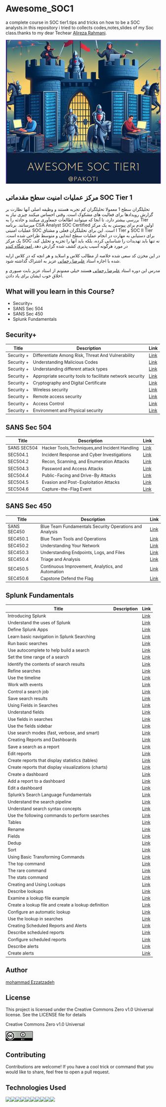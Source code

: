 

# Awesome_SOC1
a complete course in SOC tier1.tips and tricks on how to be a SOC analysts.in this repository i tried to collects codes,notes,slides of my Soc class.thanks to my dear Techear  <a href="https://www.linkedin.com/in/alireza-rahmani-83587482/">Alireza Rahmani</a>.


<p align="center">
  <img src="https://github.com/pakoti/Awesome_SOC1/blob/main/logo.PNG" alt="mikrotik hero logo created by microsoft ai DALL-E">
</p>


## مرکز عملیات امنیت سطح مقدماتی SOC Tier 1
تحلیلگران سطح 1 معمولا تحلیلگران کم تجربه هستند و وظیفه اصلی آنها نظارت بر گزارش رویدادها برای فعالیت های مشکوک است. وقتی احساس میکنند چیزی نیاز به بررسی بیشتر دارد، تا آنجا که میتوانند اطالعات جمعآوری میکنند و حادثه را به Tier میرسانند. برنامه CSA Analyst SOC Certified اولین قدم برای پیوستن به یک مرکز عملیات امنیتی SOC است. این برای تحلیلگران فعلی و مشتاق I Tier و SOC II Tier برای دستیابی به مهارت در انجام عملیات سطح ابتدایی و متوسط طراحی شده است. یک مرکز SOC نه تنها باید تهدیدات را شناسایی کرده، بلکه باید آنها را تجزیه و تحلیل کند، در مورد هرگونه آسیب پذیری کشف شده گزارش دهد.<a href="https://cando.ac/course/soc-tier-1/"> اموزشگاه کندو</a> 
<p>در این مخزن کد سعی شده خلاصه از مطالب کلاس و اسلاید و هر انچه که در کلاس ارایه شده با اجازه استاد <a href="https://www.linkedin.com/in/alireza-rahmani-83587482/">علیرضا رحمانی</a> عزیز به اشتراک گذاشته شود.</p>
<p>مدرس این دوره استاد <a href="https://www.linkedin.com/in/alireza-rahmani-83587482/">علیرضا رحمانی</a>
 هستند خیلی ممنونم از استاد عزیز بابت صبوری و اخلاق خوب ایشان برای یاد دادن.</p>


## What will you learn in this Course?

<ul>
<li>Security+</li>
<li>SANS Sec 504</li>
<li>SANS Sec 450</li>
<li>Splunk Fundamentals</li>
</ul>

## Security+
|Title|Description|Link|
| --- | --- |---|
|Security +|Differentiate Among Risk, Threat And Vulnerability |<a href="https://github.com/pakoti/Awesome_SOC1/blob/main/Notes/security%2B.md">Link</a>|
|Security +|Understanding Malicious Codes | <a href="https://github.com/pakoti/Awesome_SOC1/blob/main/Notes/security%2B.md">Link</a>| 
|Security +|Understanding different attack types | <a href="https://github.com/pakoti/Awesome_SOC1/blob/main/Notes/security%2B.md">Link</a>| 
|Security +|Appropriate security tools to facilitate network security| <a href="https://github.com/pakoti/Awesome_SOC1/blob/main/Notes/security%2B.md">Link</a>| 
|Security +|Cryptography and Digital Certificate|<a href="https://github.com/pakoti/Awesome_SOC1/blob/main/Notes/security%2B.md">Link</a> | 
|Security +|Wireless security |<a href="https://github.com/pakoti/Awesome_SOC1/blob/main/Notes/security%2B.md">Link</a> | 
|Security +|Remote access security | <a href="https://github.com/pakoti/Awesome_SOC1/blob/main/Notes/security%2B.md">Link</a>| 
|Security +|Access Control| <a href="https://github.com/pakoti/Awesome_SOC1/blob/main/Notes/security%2B.md">Link</a>| 
|Security +|Environment and Physical security | <a href="https://github.com/pakoti/Awesome_SOC1/blob/main/Notes/security%2B.md">Link</a>| 

## SANS Sec 504
|Title|Description|Link|
| --- | --- |---|
|SANS SEC504| Hacker Tools,Techniques,and Incident Handling|<a href="https://github.com/pakoti/Awesome_SOC1/blob/main/Notes/SANS-SEC504.md">Link</a>|
|SEC504.1| Incident Response and Cyber Investigations|<a href="https://github.com/pakoti/Awesome_SOC1/blob/main/Notes/SANS-SEC504.md">Link</a>
|SEC504.2| Recon, Scanning, and Enumeration Attacks|<a href="https://github.com/pakoti/Awesome_SOC1/blob/main/Notes/SANS-SEC504.md">Link</a>|
|SEC504.3| Password and Access Attacks|<a href="https://github.com/pakoti/Awesome_SOC1/blob/main/Notes/SANS-SEC504.md">Link</a>|
|SEC504.4| Public-Facing and Drive-By Attacks|<a href="https://github.com/pakoti/Awesome_SOC1/blob/main/Notes/SANS-SEC504.md">Link</a>|
|SEC504.5| Evasion and Post-Exploitation Attacks|<a href="https://github.com/pakoti/Awesome_SOC1/blob/main/Notes/SANS-SEC504.md">Link</a>|
|SEC504.6| Capture-the-Flag Event|<a href="https://github.com/pakoti/Awesome_SOC1/blob/main/Notes/SANS-SEC504.md">Link</a>|


## SANS Sec 450
|Title|Description|Link|
| --- | --- |---|
 SANS SEC450|Blue Team Fundamentals Security Operations and Analysis|<a href="https://github.com/pakoti/Awesome_SOC1/blob/main/Notes/SANS-SEC450.md">Link</a> |
|SEC450.1| Blue Team Tools and Operations|<a href="https://github.com/pakoti/Awesome_SOC1/blob/main/Notes/SANS-SEC450.md"> Link </a>|
|SEC450.2| Understanding Your Network|<a href="https://github.com/pakoti/Awesome_SOC1/blob/main/Notes/SANS-SEC450.md">Link</a>|
|SEC450.3| Understanding Endpoints, Logs, and Files|<a href="https://github.com/pakoti/Awesome_SOC1/blob/main/Notes/SANS-SEC450.md">Link</a>|
|SEC450.4| Triage and Analysis|<a href="https://github.com/pakoti/Awesome_SOC1/blob/main/Notes/SANS-SEC450.md">Link</a>|
|SEC450.5| Continuous Improvement, Analytics, and Automation|<a href="https://github.com/pakoti/Awesome_SOC1/blob/main/Notes/SANS-SEC450.md">Link</a>|
|SEC450.6| Capstone Defend the Flag|<a href="https://github.com/pakoti/Awesome_SOC1/blob/main/Notes/SANS-SEC450.md">Link</a>|


## Splunk Fundamentals
|Title|Description|Link|
| --- | --- |---|
|Introducing Splunk||<a href="https://github.com/pakoti/Awesome_SOC1/blob/main/Notes/Splunk.md">Link</a>|
|Understand the uses of Splunk||<a href="https://github.com/pakoti/Awesome_SOC1/blob/main/Notes/Splunk.md">Link</a>|
|Define Splunk Apps||<a href="https://github.com/pakoti/Awesome_SOC1/blob/main/Notes/Splunk.md">Link</a>|
|Learn basic navigation in Splunk Searching||<a href="https://github.com/pakoti/Awesome_SOC1/blob/main/Notes/Splunk.md">Link</a>|
|Run basic searches||<a href="https://github.com/pakoti/Awesome_SOC1/blob/main/Notes/Splunk.md">Link</a>|
|Use autocomplete to help build a search||<a href="https://github.com/pakoti/Awesome_SOC1/blob/main/Notes/Splunk.md">Link</a>|
|Set the time range of a search||<a href="https://github.com/pakoti/Awesome_SOC1/blob/main/Notes/Splunk.md">Link</a>|
|Identify the contents of search results||<a href="https://github.com/pakoti/Awesome_SOC1/blob/main/Notes/Splunk.md">Link</a>|
|Refine searches||<a href="https://github.com/pakoti/Awesome_SOC1/blob/main/Notes/Splunk.md">Link</a>|
|Use the timeline||<a href="https://github.com/pakoti/Awesome_SOC1/blob/main/Notes/Splunk.md">Link</a>|
|Work with events||<a href="https://github.com/pakoti/Awesome_SOC1/blob/main/Notes/Splunk.md">Link</a>|
|Control a search job||<a href="https://github.com/pakoti/Awesome_SOC1/blob/main/Notes/Splunk.md">Link</a>|
|Save search results||<a href="https://github.com/pakoti/Awesome_SOC1/blob/main/Notes/Splunk.md">Link</a>|
|Using Fields in Searches||<a href="https://github.com/pakoti/Awesome_SOC1/blob/main/Notes/Splunk.md">Link</a>|
|Understand fields||<a href="https://github.com/pakoti/Awesome_SOC1/blob/main/Notes/Splunk.md">Link</a>|
|Use fields in searches||<a href="https://github.com/pakoti/Awesome_SOC1/blob/main/Notes/Splunk.md">Link</a>|
|Use the fields sidebar||<a href="https://github.com/pakoti/Awesome_SOC1/blob/main/Notes/Splunk.md">Link</a>|
|Use search modes (fast, verbose, and smart)||<a href="https://github.com/pakoti/Awesome_SOC1/blob/main/Notes/Splunk.md">Link</a>|
|Creating Reports and Dashboards||<a href="https://github.com/pakoti/Awesome_SOC1/blob/main/Notes/Splunk.md">Link</a>|
|Save a search as a report||<a href="https://github.com/pakoti/Awesome_SOC1/blob/main/Notes/Splunk.md">Link</a>|
|Edit reports||<a href="https://github.com/pakoti/Awesome_SOC1/blob/main/Notes/Splunk.md">Link</a>|
|Create reports that display statistics (tables)||<a href="https://github.com/pakoti/Awesome_SOC1/blob/main/Notes/Splunk.md">Link</a>|
|Create reports that display visualizations (charts)||<a href="https://github.com/pakoti/Awesome_SOC1/blob/main/Notes/Splunk.md">Link</a>|
|Create a dashboard||<a href="https://github.com/pakoti/Awesome_SOC1/blob/main/Notes/Splunk.md">Link</a>|
|Add a report to a dashboard||<a href="https://github.com/pakoti/Awesome_SOC1/blob/main/Notes/Splunk.md">Link</a>|
|Edit a dashboard||<a href="https://github.com/pakoti/Awesome_SOC1/blob/main/Notes/Splunk.md">Link</a>|
|Splunk’s Search Language Fundamentals||<a href="https://github.com/pakoti/Awesome_SOC1/blob/main/Notes/Splunk.md">Link</a>|
|Understand the search pipeline||<a href="https://github.com/pakoti/Awesome_SOC1/blob/main/Notes/Splunk.md">Link</a>|
|Understand search syntax concepts||<a href="https://github.com/pakoti/Awesome_SOC1/blob/main/Notes/Splunk.md">Link</a>|
|Use the following commands to perform searches||<a href="https://github.com/pakoti/Awesome_SOC1/blob/main/Notes/Splunk.md">Link</a>|
|Tables||<a href="https://github.com/pakoti/Awesome_SOC1/blob/main/Notes/Splunk.md">Link</a>|
|Rename||<a href="https://github.com/pakoti/Awesome_SOC1/blob/main/Notes/Splunk.md">Link</a>|
|Fields||<a href="https://github.com/pakoti/Awesome_SOC1/blob/main/Notes/Splunk.md">Link</a>|
|Dedup||<a href="https://github.com/pakoti/Awesome_SOC1/blob/main/Notes/Splunk.md">Link</a>|
|Sort||<a href="https://github.com/pakoti/Awesome_SOC1/blob/main/Notes/Splunk.md">Link</a>|
|Using Basic Transforming Commands||<a href="https://github.com/pakoti/Awesome_SOC1/blob/main/Notes/Splunk.md">Link</a>|
|The top command||<a href="https://github.com/pakoti/Awesome_SOC1/blob/main/Notes/Splunk.md">Link</a>|
|The rare command||<a href="https://github.com/pakoti/Awesome_SOC1/blob/main/Notes/Splunk.md">Link</a>|
|The stats command||<a href="https://github.com/pakoti/Awesome_SOC1/blob/main/Notes/Splunk.md">Link</a>|
|Creating and Using Lookups||<a href="https://github.com/pakoti/Awesome_SOC1/blob/main/Notes/Splunk.md">Link</a>|
|Describe lookups ||<a href="https://github.com/pakoti/Awesome_SOC1/blob/main/Notes/Splunk.md">Link</a>|
|Examine a lookup file example||<a href="https://github.com/pakoti/Awesome_SOC1/blob/main/Notes/Splunk.md">Link</a>|
|Create a lookup file and create a lookup definition||<a href="https://github.com/pakoti/Awesome_SOC1/blob/main/Notes/Splunk.md">Link</a>|
|Configure an automatic lookup||<a href="https://github.com/pakoti/Awesome_SOC1/blob/main/Notes/Splunk.md">Link</a>|
|Use the lookup in searches||<a href="https://github.com/pakoti/Awesome_SOC1/blob/main/Notes/Splunk.md">Link</a>|
|Creating Scheduled Reports and Alerts||<a href="https://github.com/pakoti/Awesome_SOC1/blob/main/Notes/Splunk.md">Link</a>|
|Describe scheduled reports||<a href="https://github.com/pakoti/Awesome_SOC1/blob/main/Notes/Splunk.md">Link</a>|
|Configure scheduled reports||<a href="https://github.com/pakoti/Awesome_SOC1/blob/main/Notes/Splunk.md">Link</a>|
|Describe alerts||<a href="https://github.com/pakoti/Awesome_SOC1/blob/main/Notes/Splunk.md">Link</a>|
|Create alerts||<a href="https://github.com/pakoti/Awesome_SOC1/blob/main/Notes/Splunk.md">Link</a>|


## Author
[mohammad Ezzatzadeh](https://github.com/pakoti)

## License
This project is licensed under the Creative Commons Zero v1.0 Universal license. See the LICENSE file for details

Creative Commons Zero v1.0 Universal

<img src=88x31.png>

## Contributing

Contributions are welcome! If you have a cool trick or command that you would like to share, feel free to open a pull request.


## Technologies Used
<img src="https|//img.shields.io/badge/powershell-5391FE?style=for-the-badge&logo=powershell&logoColor=white"><img src="https|//img.shields.io/badge/VMware-231f20?style=for-the-badge&logo=VMware&logoColor=white"><img src="https|//img.shields.io/badge/VirtualBox-21416b?style=for-the-badge&logo=VirtualBox&logoColor=white"><img src="https|//img.shields.io/badge/GNU%20Bash-4EAA25?style=for-the-badge&logo=GNU%20Bash&logoColor=white"><img src="https|//img.shields.io/badge/GIT-E44C30?style=for-the-badge&logo=git&logoColor=white" ><img src="https|//img.shields.io/badge/VSCode-0078D4?style=for-the-badge&logo=visual%20studio%20code&logoColor=white"><img src="https|//img.shields.io/badge/Linux-FCC624?style=for-the-badge&logo=linux&logoColor=black"><img src="https|//img.shields.io/badge/Ubuntu-E95420?style=for-the-badge&logo=ubuntu&logoColor=white" ><img src="https|//img.shields.io/badge/Windows_11-0078d4?style=for-the-badge&logo=windows-11&logoColor=white"><img src="https|//img.shields.io/badge/Windows-0078D6?style=for-the-badge&logo=windows&logoColor=white">